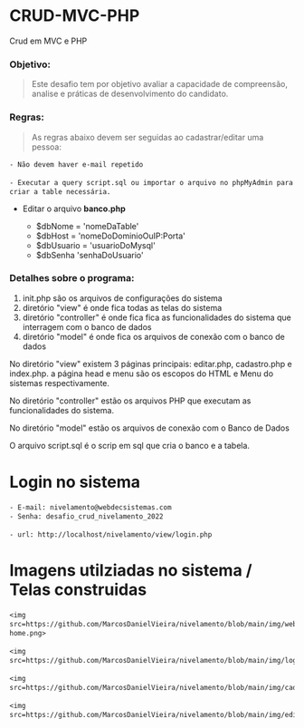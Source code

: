 # CRUD-MVC-PHP

Crud em MVC e PHP

### Objetivo:

> Este desafio tem por objetivo avaliar a capacidade de compreensão, analise e práticas de desenvolvimento do candidato.

### Regras:

> As regras abaixo devem ser seguidas ao cadastrar/editar uma pessoa:

    - Não devem haver e-mail repetido

    - Executar a query script.sql ou importar o arquivo no phpMyAdmin para criar a table necessária.

- Editar o arquivo **banco.php**

  - $dbNome = 'nomeDaTable'
  - $dbHost = 'nomeDoDominioOuIP:Porta'
  - $dbUsuario = 'usuarioDoMysql'
  - $dbSenha 'senhaDoUsuario'

### Detalhes sobre o programa:

1.  init.php são os arquivos de configurações do sistema
2.  diretório "view" é onde fica todas as telas do sistema
3.  diretório "controller" é onde fica fica as funcionalidades do sistema que interragem com o banco de dados
4.  diretório "model" é onde fica os arquivos de conexão com o banco de dados

No diretório "view" existem 3 páginas principais: editar.php, cadastro.php e index.php. a página head e menu são os escopos do HTML e Menu do sistemas respectivamente.

No diretório "controller" estão os arquivos PHP que executam as funcionalidades do sistema.

No diretório "model" estão os arquivos de conexão com o Banco de Dados

O arquivo script.sql é o scrip em sql que cria o banco e a tabela.

# Login no sistema

    - E-mail: nivelamento@webdecsistemas.com
    - Senha: desafio_crud_nivelamento_2022

    - url: http://localhost/nivelamento/view/login.php

# Imagens utilziadas no sistema / Telas construidas

    <img src=https://github.com/MarcosDanielVieira/nivelamento/blob/main/img/webdec-home.png>

    <img src=https://github.com/MarcosDanielVieira/nivelamento/blob/main/img/login.png>

    <img src=https://github.com/MarcosDanielVieira/nivelamento/blob/main/img/cadastro.png>

    <img src=https://github.com/MarcosDanielVieira/nivelamento/blob/main/img/editar.png>
